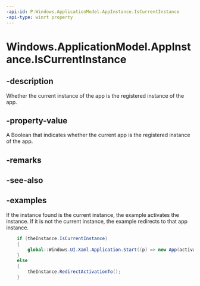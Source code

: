 ```yaml
---
-api-id: P:Windows.ApplicationModel.AppInstance.IsCurrentInstance
-api-type: winrt property
---
```


<!-- Property syntax.
public bool IsCurrentInstance { get; }
-->

# Windows.ApplicationModel.AppInstance.IsCurrentInstance

## -description
Whether the current instance of the app is the registered instance of the app.

## -property-value
A Boolean that indicates whether the current app is the registered instance of the app.

## -remarks

## -see-also

## -examples
If the instance found is the current instance, the example activates the instance.
If it is not the current instance, the example redirects to that app instance. 

```csharp
    if (theInstance.IsCurrentInstance)
    {
        global::Windows.UI.Xaml.Application.Start((p) => new App(activatedArgs));
    }
    else
    {
        theInstance.RedirectActivationTo();
    }

```

